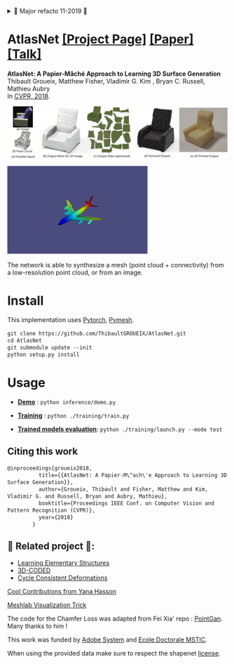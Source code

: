 <details><summary>🚀 Major refacto 11-2019 🚀 </summary>
- [x] Factorize SVR and autoencoder <br>
- [x] Factorise Square template and Sphere <br>
- [x] Add latent vector as bias (30% speedup) <br>
- [x] Remove last th in decoder <br>
- [x] Make large .pth tensor with all pointclouds in cache(drop the nasty Chunk_reader) <br>
- [x] Make-it multi-gpu <br>
- [x] Add netvision results <br>
- [x] Rewrite main script object-oriented  <br>
- [x] Check that everything works in latest pytorch version <br>
- [x] Add more layer by default and flag for the number of layers <br>
- [x] Add a flag to generate a mesh directly <br>
- [x] Add a python setup install ( that update the submodule, and install the right packages) <br>
- [x] Make sure GPU are used at 100% <br>
- [x] Add f-score in Chamfer + report f-score <br>
- [x] Get rid of shapenet_v2 data and use v1! <br>
- [x] Fix path no more sys.path.append <br>
- [x] Preprocess shapenet 55 and add it in dataloader <br>
- [x] Make minimal dependencies <br>
</details>


# AtlasNet [[Project Page]](http://imagine.enpc.fr/~groueixt/atlasnet/) [[Paper]](https://arxiv.org/abs/1802.05384) [[Talk]](http://imagine.enpc.fr/~groueixt/atlasnet/atlasnet_slides_spotlight_CVPR.pptx)

**AtlasNet: A Papier-Mâché Approach to Learning 3D Surface Generation** <br>
Thibault Groueix,  Matthew Fisher, Vladimir G. Kim , Bryan C. Russell, Mathieu Aubry  <br>
In [CVPR, 2018](http://cvpr2018.thecvf.com/).


![teaset](doc/pictures/teaser.small.png)    

![result](doc/pictures/plane.gif)



The network is able to synthesize a mesh (point cloud + connectivity) from a low-resolution point cloud, or from an image.



# Install

This implementation uses [Pytorch](http://pytorch.org/), [Pymesh](https://github.com/PyMesh/PyMesh). 

```shell
git clone https://github.com/ThibaultGROUEIX/AtlasNet.git
cd AtlasNet
git submodule update --init
python setup.py install
```



# Usage

* **[Demo](demo.md)** :    ```python inference/demo.py```

* **[Training](training.md)** :  ```python ./training/train.py```

* **[Trained models evaluation](training.md)**:  ```python ./training/launch.py --mode test```

  

## Citing this work

```
@inproceedings{groueix2018,
          title={{AtlasNet: A Papier-M\^ach\'e Approach to Learning 3D Surface Generation}},
          author={Groueix, Thibault and Fisher, Matthew and Kim, Vladimir G. and Russell, Bryan and Aubry, Mathieu},
          booktitle={Proceedings IEEE Conf. on Computer Vision and Pattern Recognition (CVPR)},
          year={2018}
        }
```

### 

## 🚀 Related project 🚀:

*  [Learning Elementary Structures](https://github.com/TheoDEPRELLE/AtlasNetV2)
*  [3D-CODED](https://github.com/ThibaultGROUEIX/3D-CODED)
*  [Cycle Consistent Deformations](https://github.com/ThibaultGROUEIX/CycleConsistentDeformation)

[Cool Contributions from Yana Hasson](./doc/contributions.md)

[Meshlab Visualization Trick](meshlab.md)

The code for the Chamfer Loss was adapted from Fei Xia' repo : [PointGan](https://github.com/fxia22/pointGAN). Many thanks to him !

This work was funded by [Adobe System](https://github.com/fxia22/pointGAN) and [Ecole Doctorale MSTIC](http://www.univ-paris-est.fr/fr/-ecole-doctorale-mathematiques-et-stic-mstic-ed-532/).

When using the provided data make sure to respect the shapenet [license](https://shapenet.org/terms).

